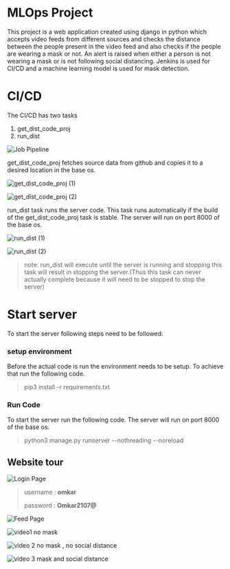 ﻿# MLOps Project

This project is a web application created using django in python which accepts video feeds from different sources and checks the distance between the people present in the video feed and also checks if the people are wearing a mask or not. An alert is raised when either a person is not wearing a mask or is not following social distancing.
Jenkins is used for CI/CD and a machine learning model is used for mask detection.

# CI/CD

The CI/CD has two tasks 

 1. get_dist_code_proj
 2. run_dist
 
![Job Pipeline](https://github.com/prasadpriyesh1/MLOps_proj/blob/master/Screenshot%20%28114%29.png)
 
 get_dist_code_proj fetches source data from github and copies it to a desired location in the base os.
 
![get_dist_code_proj (1)](https://github.com/prasadpriyesh1/MLOps_proj/blob/master/Screenshot%20%28121%29.png)

![get_dist_code_proj (2)](https://github.com/prasadpriyesh1/MLOps_proj/blob/master/Screenshot%20%28122%29.png)

run_dist task runs the server code. This task runs automatically if the build of the get_dist_code_proj task is stable. The server will run on port 8000 of the base os.

![run_dist (1)](https://github.com/prasadpriyesh1/MLOps_proj/blob/master/Screenshot%20%28118%29.png)

![run_dist (2)](https://github.com/prasadpriyesh1/MLOps_proj/blob/master/Screenshot%20%28119%29.png)
> note: run_dist will execute until the server is running and stopping this task will result in stopping the server.(Thus this task can never actually complete because it will need to be stopped to stop the server)

# Start server

To start the server following steps need to be followed:

### setup environment
Before the actual code is run the environment needs to be setup.
To achieve that run the following code.

> pip3 install -r requirements.txt

 ### Run Code
 To start the server run the following code.
 The server will run on port 8000 of the base os.

> python3 manage.py runserver --nothreading --noreload

 

## Website tour

![Login Page](https://github.com/prasadpriyesh1/MLOps_proj/blob/master/Screenshot%20%28123%29.png)

> username : **omkar**
>
> password : **Omkar2107@**

![Feed Page](https://github.com/prasadpriyesh1/MLOps_proj/blob/master/Screenshot%20%28124%29.png)

![video1](https://github.com/prasadpriyesh1/MLOps_proj/blob/master/Screenshot%20%28125%29.png)
no mask

![video 2](https://github.com/prasadpriyesh1/MLOps_proj/blob/master/Screenshot%20%28127%29.png)
no mask , no social distance

![video 3](https://github.com/prasadpriyesh1/MLOps_proj/blob/master/Screenshot%20%28129%29.png)
mask and social distance
